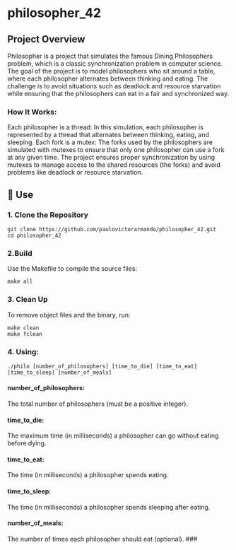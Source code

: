 # philosopher_42

## Project Overview
Philosopher is a project that simulates the famous Dining Philosophers problem, which is a classic synchronization problem in computer science. The goal of the project is to model philosophers who sit around a table, where each philosopher alternates between thinking and eating. The challenge is to avoid situations such as deadlock and resource starvation while ensuring that the philosophers can eat in a fair and synchronized way.

### How It Works:
Each philosopher is a thread: In this simulation, each philosopher is represented by a thread that alternates between thinking, eating, and sleeping.
Each fork is a mutex: The forks used by the philosophers are simulated with mutexes to ensure that only one philosopher can use a fork at any given time.
The project ensures proper synchronization by using mutexes to manage access to the shared resources (the forks) and avoid problems like deadlock or resource starvation.


## 🚀 Use
### 1. Clone the Repository
```
git clone https://github.com/paulovictorarmando/philosopher_42.git
cd philosopher_42
```
### 2.Build
Use the Makefile to compile the source files:
```
make all
```
### 3. Clean Up
To remove object files and the binary, run:
```
make clean
make fclean
```
### 4. Using:
```
./philo [number_of_philosophers] [time_to_die] [time_to_eat] [time_to_sleep] [number_of_meals]

```

<h4>number_of_philosophers:</h4> The total number of philosophers (must be a positive integer).

<h4>time_to_die:</h4> The maximum time (in milliseconds) a philosopher can go without eating before dying.

<h4>time_to_eat:</h4> The time (in milliseconds) a philosopher spends eating.

<h4>time_to_sleep:</h4> The time (in milliseconds) a philosopher spends sleeping after eating.

<h4>number_of_meals:</h4> The number of times each philosopher should eat (optional).
###
